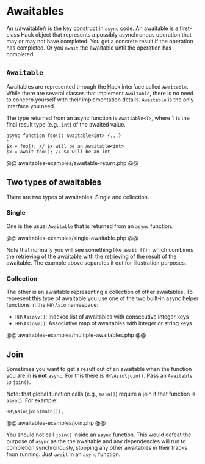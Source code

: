 # Awaitables

An //awaitable// is the key construct in `async` code. An awaitable is a first-class Hack object that represents a possibly asynchronous operation that may or may not have completed. You get a concrete result if the operation has completed. Or you `await` the awaitable until the operation has completed. 

## `Awaitable`

Awaitables are represented through the Hack interface called `Awaitable`. While there are several classes that implement `Awaitable`, there is no need to concern yourself with their implementation details. `Awaitable` is the only interface you need. 

The type returned from an async function is `Awatiable<T>`, where `T` is the final result type (e.g., `int`) of the awaited value.

```
async function foo(): Awaitable<int> {...}
:
$x = foo(); // $x will be an Awaitable<int>
$x = await foo(); // $x will be an int
```

@@ awaitables-examples/awaitable-return.php @@

## Two types of awaitables

There are two types of awaitables. Single and collection.

### Single

One is the usual `Awaitable` that is returned from an `async` function.

@@ awaitables-examples/single-awaitable.php @@

Note that normally you will see something like `await f();` which combines the retrieving of the awaitable with the retrieving of the result of the awaitable. The example above separates it out for illustration purposes.

### Collection

The other is an awaitable representing a collection of other awaitables. To represent this type of awaitable you use one of the two built-in async helper functions in the `HH\Asio` namespace:

* `HH\Asio\v()`: Indexed list of awaitables with consecutive integer keys
* `HH\Asio\m()`: Associative map of awaitables with integer or string keys

@@ awaitables-examples/multiple-awaitables.php @@

## Join

Sometimes you want to get a result out of an awaitable when the function you are in **is not** `async`. For this there is `HH\Asio\join()`. Pass an `Awaitable` to `join()`.

Note: that global function calls (e.g., `main()`) require a join if that function is `async`). For example:

```
HH\Asio\join(main());
```

@@ awaitables-examples/join.php @@

You should not call `join()` inside an `async` function. This would defeat the purpose of `async` as the the awaitable and any dependencies will run to completion synchronously, stopping any other awaitables in their tracks from running. Just `await` in an `async` function.
